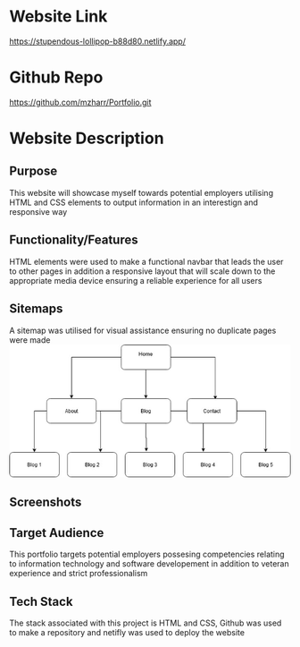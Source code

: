 # Website Link
https://stupendous-lollipop-b88d80.netlify.app/

# Github Repo

https://github.com/mzharr/Portfolio.git

# Website Description

## Purpose

This website will showcase myself towards potential employers utilising HTML and CSS elements to output information in an interestign and responsive way

## Functionality/Features

HTML elements were used to make a functional navbar that leads the user to other pages in addition a responsive layout that will scale down to the appropriate media device ensuring a reliable experience for all users

## Sitemaps

A sitemap was utilised for visual assistance ensuring no duplicate pages were made
![Sitemap](Sitemap.jpg)

## Screenshots

## Target Audience

This portfolio targets potential employers possesing competencies relating to information technology and software developement in addition to veteran experience and strict professionalism

## Tech Stack

The stack associated with this project is HTML and CSS, Github was used to make a repository and netifly was used to deploy the website
